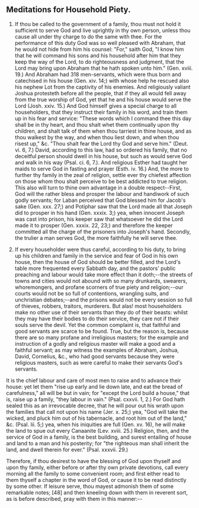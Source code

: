 ## Meditations for Household Piety.

1. If thou be called to the government of a family, thou must not hold
it sufficient to serve God and live uprightly in thy own person, unless
thou cause all under thy charge to do the same with thee. For the
performance of this duty God was so well pleased with Abraham, that he
would not hide from him his counsel: "For," saith God, "I know him that
he will command his sons and his household after him that they keep the
way of the Lord, to do righteousness and judgment, that the Lord may
bring upon Abraham that he hath spoken unto him." (Gen. xviii. 19.) And
Abraham had 318 men-servants, which were thus born and catechised in
his house (Gen. xiv. 14;) with whose help he rescued also his nephew
Lot from the captivity of his enemies. And religiously valiant Joshua
protesteth before all the people, that if they all would fell away from
the true worship of God, yet that he and his house would serve the Lord
(Josh. xxiv. 15.) And God himself gives a special charge to all
householders, that they instruct their family in his word, and train
them up in his fear and service: "These words which I command thee this
day shall be in thy heart, and thou shalt whet them continually upon
thy children, and shalt talk of them when thou tarriest in thine house,
and as thou walkest by the way, and when thou liest down, and when thou
risest up," &c. "Thou shalt fear the Lord thy God and serve him."
(Deut. vi. 6, 7.) David, according to this law, had so ordered his
family, that no deceitful person should dwell in his house, but such as
would serve God and walk in his way (Psal. ci. 6, 7.). And religious
Esther had taught her maids to serve God in fasting and prayer (Esth.
iv. 16.) And, the more to further thy family in the zeal of religion,
settle ever thy chiefest affection on those whom thou shalt perceive to
be best addicted to true religion. This also will turn to thine own
advantage in a double respect--First, God will the rather bless and
prosper the labour and handiwork of such godly servants; for Laban
perceived that God blessed him for Jacob's sake (Gen. xxx. 27;) and
Potiphar saw that the Lord made all that Joseph did to prosper in his
hand (Gen. xxxix. 3;) yea, when innocent Joseph was cast into prison,
his keeper saw that whatsoever he did the Lord made it to prosper (Gen.
xxxix. 22, 23;) and therefore the keeper committed all the charge of
the prisoners into Joseph's hand. Secondly, the trulier a man serves
God, the more faithfully he will serve thee.

2. If every householder were thus careful, according to his duty, to
bring up his children and family in the service and fear of God in his
own house, then the house of God should be better filled, and the
Lord's table more frequented every Sabbath day, and the pastors' public
preaching and labour would take more effect than it doth;--the streets
of towns and cities would not abound with so many drunkards, swearers,
whoremongers, and profane scorners of true piety and religion;--our
courts would not be so full of contentions, wrangling suits, and
unchristian debates;--and the prisons would not be every session so
full of thieves, robbers, traitors, murderers. But alas! most
householders make no other use of their servants than they do of their
beasts: whilst they may have their bodies to do their service, they
care not if their souls serve the devil. Yet the common complaint is,
that faithful and good servants are scarce to be found. True, but the
reason is, because there are so many profane and irreligious masters;
for the example and instruction of a godly and religious master will
make a good and a faithful servant; as may witness the examples of
Abraham, Joshua, David, Cornelius, &c., who had good servants because
they were religious masters, such as were careful to make their
servants God's servants.

It is the chief labour and care of most men to raise and to advance
their house: yet let them "rise up early and lie down late, and eat the
bread of carefulness," all will be but in vain; for "except the Lord
build a house," that is, raise up a family, "they labour in vain."
(Psal. cxxvii. 1, 2.) For God hath sealed this as an irrevocable
decree, that he will pour out his wrath upon the families that call not
upon his name (Jer. x. 25;) yea, "God will take the wicked, and pluck
him out of his tabernacle, and root him out of the land," &c. (Psal.
lii. 5;) yea, when his iniquities are full (Gen. xv. 16), he will make
the land to spue out every Canaanite (Lev. xviii. 25.) Religion, then,
and the service of God in a family, is the best building, and surest
entailing of house and land to a man and his posterity; for "the
righteous man shall inherit the land, and dwell therein for ever."
(Psal. xxxvii. 29.)

Therefore, if thou desirest to have the blessing of God upon thyself
and upon thy family, either before or after thy own private devotions,
call every morning all the family to some convenient room; and first
either read to them thyself a chapter in the word of God, or cause it
to be read distinctly by some other. If leisure serve, thou mayest
admonish them of some remarkable notes; [48] and then kneeling down
with them in reverent sort, as is before described, pray with them in
this manner:--
